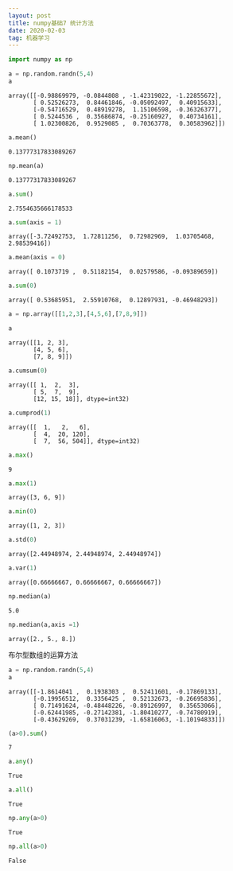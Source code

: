 ```yaml
---
layout: post
title: numpy基础7 统计方法
date: 2020-02-03
tag: 机器学习
---
```



```python
import numpy as np
```


```python
a = np.random.randn(5,4)
a
```




    array([[-0.98869979, -0.0844808 , -1.42319022, -1.22855672],
           [ 0.52526273,  0.84461846, -0.05092497,  0.40915633],
           [-0.54716529,  0.48919278,  1.15106598, -0.36326377],
           [ 0.5244536 ,  0.35686874, -0.25160927,  0.40734161],
           [ 1.02300826,  0.9529085 ,  0.70363778,  0.30583962]])




```python
a.mean()
```




    0.13777317833089267




```python
np.mean(a)
```




    0.13777317833089267




```python
a.sum()
```




    2.7554635666178533




```python
a.sum(axis = 1)
```




    array([-3.72492753,  1.72811256,  0.72982969,  1.03705468,  2.98539416])




```python
a.mean(axis = 0)
```




    array([ 0.1073719 ,  0.51182154,  0.02579586, -0.09389659])




```python
a.sum(0)
```




    array([ 0.53685951,  2.55910768,  0.12897931, -0.46948293])




```python
a = np.array([[1,2,3],[4,5,6],[7,8,9]])
```


```python
a
```




    array([[1, 2, 3],
           [4, 5, 6],
           [7, 8, 9]])




```python
a.cumsum(0)
```




    array([[ 1,  2,  3],
           [ 5,  7,  9],
           [12, 15, 18]], dtype=int32)




```python
a.cumprod(1)
```




    array([[  1,   2,   6],
           [  4,  20, 120],
           [  7,  56, 504]], dtype=int32)




```python
a.max()
```




    9




```python
a.max(1)
```




    array([3, 6, 9])




```python
a.min(0)
```




    array([1, 2, 3])




```python
a.std(0)
```




    array([2.44948974, 2.44948974, 2.44948974])




```python
a.var(1)
```




    array([0.66666667, 0.66666667, 0.66666667])




```python
np.median(a)
```




    5.0




```python
np.median(a,axis =1)
```




    array([2., 5., 8.])



布尔型数组的运算方法


```python
a = np.random.randn(5,4)
a
```




    array([[-1.8614041 ,  0.1938303 ,  0.52411601, -0.17869133],
           [-0.19956512,  0.3356425 ,  0.52132673, -0.26695836],
           [ 0.71491624, -0.48448226, -0.89126997,  0.35653066],
           [-0.62441985, -0.27142381, -1.80410277, -0.74780919],
           [-0.43629269,  0.37031239, -1.65816063, -1.10194833]])




```python
(a>0).sum()
```




    7




```python
a.any()
```




    True




```python
a.all()
```




    True




```python
np.any(a>0)
```




    True




```python
np.all(a>0)
```




    False




```python

```

